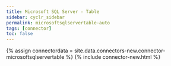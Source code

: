```yaml
---
title: Microsoft SQL Server - Table
sidebar: cyclr_sidebar
permalink: microsoftsqlservertable-auto
tags: [connector]
toc: false
---
```

{% assign connectordata = site.data.connectors-new.connector-microsoftsqlservertable %}
{% include connector-new.html %}	